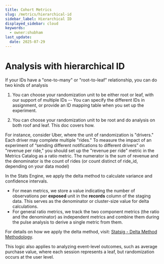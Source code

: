 ```yaml
---
title: Cohort Metrics
slug: /metrics/hierarchical-id
sidebar_label: Hierarchical ID
displayed_sidebar: cloud
keywords:
  - owner:shubham
last_update:
  date: 2025-07-29
---
```


# Analysis with hierarchical ID

If your IDs have a "one-to-many" or "root-to-leaf" relationship, you can do two kinds of analysis

1. You can choose your randomization unit to be either root or leaf, with our support of multiple IDs -- You can specify the different IDs in assignment, or provide an ID mapping table when you set up the experiment.

2. You can choose your randomization unit to be root and do analysis on both roof and leaf. This doc covers how.

For instance, consider Uber, where the unit of randomization is "drivers." Each driver may complete multiple "rides." To measure the impact of an experiment of “sending different notifications to different drivers” on "revenue per ride," you should set up the "revenue per ride" metric in the Metrics Catalog as a ratio metric. The numerator is the sum of revenue and the denominator is the count of rides (or count distinct of ride_id, depending on your data model)

In the Stats Engine, we apply the delta method to calculate variance and confidence intervals.

- For mean metrics, we store a value indicating the number of observations per **exposed** unit in the **records** column of the staging data. This serves as the denominator or cluster-size value for delta calculations.
- For general ratio metrics, we track the two component metrics (the ratio and the denominator) as independent metrics and combine them during the pulse analysis to derive a single metric from them.

For details on how we apply the delta method, visit: [Statsig - Delta Method Methodology](/stats-engine/methodologies/delta-method).

This logic also applies to analyzing event-level outcomes, such as average purchase value, where each session represents a leaf, but randomization occurs at the user level.

